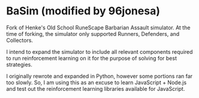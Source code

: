 # BaSim (modified by 96jonesa)

Fork of Henke's Old School RuneScape Barbarian Assault simulator. At the time of forking, the simulator only supported Runners, Defenders, and Collectors.

I intend to expand the simulator to include all relevant components required to run reinforcement learning on it for the purpose of solving for best strategies.

I originally rewrote and expanded in Python, however some portions ran far too slowly. So, I am using this as an excuse to learn JavaScript + Node.js and test out the reinforcement learning libraries available for JavaScript.
